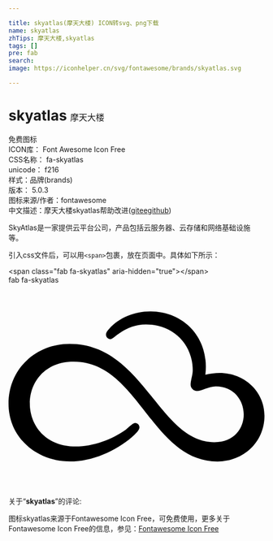 ```yaml
---

title: skyatlas(摩天大楼) ICON转svg、png下载
name: skyatlas
zhTips: 摩天大楼,skyatlas
tags: []
pre: fab
search: 
image: https://iconhelper.cn/svg/fontawesome/brands/skyatlas.svg

---
```


# skyatlas  <small style="font-size: 60%;font-weight: 100">摩天大楼</small>


<div class="detail-page">
<p>
<span><span class="badge-success badge">免费图标</span> </span>
<br/>
<span>
ICON库：
<span class="badge-secondary badge">Font Awesome Icon Free</span> 
</span>
<br/>
<span>
CSS名称：
<span class="badge-secondary badge">fa-skyatlas</span> 
</span>
<br/>
<span>
unicode：
<span class="badge-secondary badge">f216</span> 
<copy-btn content='f216' btn-title=""></copy-btn>
<copy-btn :content='String.fromCodePoint(parseInt("f216", 16))' btn-title="复制U"></copy-btn>
</span><br/><span>样式：<span class="badge-light badge">品牌(brands)</span></span>
<br/>
<span>
版本：
<span class="badge-secondary badge">5.0.3</span> 
</span>
<br/>
<span>图标来源/作者：<span class="badge-light badge">fontawesome</span></span> 
<br/>
<span class="zh-detail">中文描述：<span class="badge-primary badge">摩天大楼</span><span class="badge-primary badge">skyatlas</span><span class="help-link"><span>帮助改进</span>(<a href="https://gitee.com/liuwave/icon-helper/edit/master/json/fontawesome/brands/skyatlas.json" target="_blank" rel="noopener noreferrer">gitee</a><a href="https://github.com/liuwave/icon-helper/edit/master/json/fontawesome/brands/skyatlas.json" target="_blank" rel="noopener noreferrer">github</a></span>)</span><br/>
</p>
</div><div class="description description alert alert-light">SkyAtlas是一家提供云平台公司，产品包括云服务器、云存储和网络基础设施等。</div>
<div class="alert alert-dark">
  <i class="fab fa-skyatlas fa-xs"></i>
  <i class="fab fa-skyatlas fa-sm"></i>
  <i class="fab fa-skyatlas fa-lg"></i>
  <i class="fab fa-skyatlas fa-2x"></i>
  <i class="fab fa-skyatlas fa-3x"></i>
  <i class="fab fa-skyatlas fa-5x"></i>
  <i class="fab fa-skyatlas fa-7x"></i>
</div>
<div>
  <p>引入css文件后，可以用<code>&lt;span&gt;</code>包裹，放在页面中。具体如下所示：    
  </p>
  <div class="alert alert-primary" style="font-size: 14px">
    &lt;span class="fab fa-skyatlas" aria-hidden="true"&gt;&lt;/span&gt;
    <copy-btn content='<span class="fab fa-skyatlas" aria-hidden="true"></span>'></copy-btn>
  </div>
  <div class="alert alert-secondary">
    <i class="fab fa-skyatlas"
    style="font-size: 24px"
    aria-hidden="true"></i> fab fa-skyatlas
    <copy-btn content="fab fa-skyatlas" btn-title="复制图标名称"></copy-btn>
  </div>
</div>
<div id="svg" class="svg-wrap">
<svg xmlns="http://www.w3.org/2000/svg" viewBox="0 0 640 512"><path d="M640 329.3c0 65.9-52.5 114.4-117.5 114.4-165.9 0-196.6-249.7-359.7-249.7-146.9 0-147.1 212.2 5.6 212.2 42.5 0 90.9-17.8 125.3-42.5 5.6-4.1 16.9-16.3 22.8-16.3s10.9 5 10.9 10.9c0 7.8-13.1 19.1-18.7 24.1-40.9 35.6-100.3 61.2-154.7 61.2-83.4.1-154-59-154-144.9s67.5-149.1 152.8-149.1c185.3 0 222.5 245.9 361.9 245.9 99.9 0 94.8-139.7 3.4-139.7-17.5 0-35 11.6-46.9 11.6-8.4 0-15.9-7.2-15.9-15.6 0-11.6 5.3-23.7 5.3-36.3 0-66.6-50.9-114.7-116.9-114.7-53.1 0-80 36.9-88.8 36.9-6.2 0-11.2-5-11.2-11.2 0-5.6 4.1-10.3 7.8-14.4 25.3-28.8 64.7-43.7 102.8-43.7 79.4 0 139.1 58.4 139.1 137.8 0 6.9-.3 13.7-1.2 20.6 11.9-3.1 24.1-4.7 35.9-4.7 60.7 0 111.9 45.3 111.9 107.2z"/></svg>
</div>
<detail full-name='fa-skyatlas'></detail>
<div class="icon-detail__container">
<p>关于“<b>skyatlas</b>”的评论:</p>
</div>
<Vssue title="关于“skyatlas”的评论" />    
<div><p>图标skyatlas来源于Fontawesome Icon Free，可免费使用，更多关于  Fontawesome Icon Free的信息，参见：<a target="_blank" href="https://iconhelper.cn/fontawesome.html">Fontawesome Icon Free</a>
</p></div>
